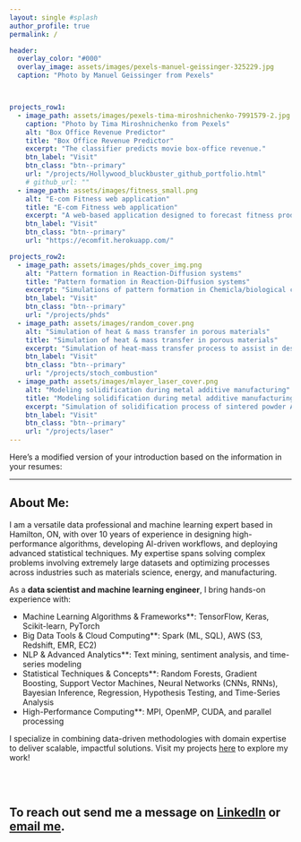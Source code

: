 ```yaml
---
layout: single #splash
author_profile: true
permalink: /

header:
  overlay_color: "#000"
  overlay_image: assets/images/pexels-manuel-geissinger-325229.jpg
  caption: "Photo by Manuel Geissinger from Pexels"



projects_row1:
  - image_path: assets/images/pexels-tima-miroshnichenko-7991579-2.jpg
    caption: "Photo by Tima Miroshnichenko from Pexels"
    alt: "Box Office Revenue Predictor"
    title: "Box Office Revenue Predictor"
    excerpt: "The classifier predicts movie box-office revenue."
    btn_label: "Visit"
    btn_class: "btn--primary"
    url: "/projects/Hollywood_bluckbuster_github_portfolio.html" 
    # github_url: ""
  - image_path: assets/images/fitness_small.png
    alt: "E-com Fitness web application"
    title: "E-com Fitness web application"
    excerpt: "A web-based application designed to forecast fitness product sales"
    btn_label: "Visit"
    btn_class: "btn--primary"
    url: "https://ecomfit.herokuapp.com/"

projects_row2:
  - image_path: assets/images/phds_cover_img.png
    alt: "Pattern formation in Reaction-Diffusion systems"
    title: "Pattern formation in Reaction-Diffusion systems"
    excerpt: "Simulations of pattern formation in Chemicla/biological complex system."
    btn_label: "Visit"
    btn_class: "btn--primary"
    url: "/projects/phds"
  - image_path: assets/images/random_cover.png
    alt: "Simulation of heat & mass transfer in porous materials"
    title: "Simulation of heat & mass transfer in porous materials"
    excerpt: "Simulation of heat-mass transfer process to assist in design new porous materials, with potential use in energy-efficient products."
    btn_label: "Visit"
    btn_class: "btn--primary"
    url: "/projects/stoch_combustion"
  - image_path: assets/images/mlayer_laser_cover.png
    alt: "Modeling solidification during metal additive manufacturing"
    title: "Modeling solidification during metal additive manufacturing"
    excerpt: "Simulation of solidification process of sintered powder Aluminum-based alloys."
    btn_label: "Visit"
    btn_class: "btn--primary"
    url: "/projects/laser"
---
```


<link rel="stylesheet" href="/assets/styles/projects.css">
Here’s a modified version of your introduction based on the information in your resumes:

---

## About Me:  
I am a versatile data professional and machine learning expert based in Hamilton, ON, with over 10 years of experience in designing high-performance algorithms, developing AI-driven workflows, and deploying advanced statistical techniques. My expertise spans solving complex problems involving extremely large datasets and optimizing processes across industries such as materials science, energy, and manufacturing.

As a **data scientist and machine learning engineer**, I bring hands-on experience with:  
<ul>
<li> Machine Learning Algorithms & Frameworks**: TensorFlow, Keras, Scikit-learn, PyTorch</li> 
<li> Big Data Tools & Cloud Computing**: Spark (ML, SQL), AWS (S3, Redshift, EMR, EC2)</li>  
<li> NLP & Advanced Analytics**: Text mining, sentiment analysis, and time-series modeling</li>  
<li> Statistical Techniques & Concepts**: Random Forests, Gradient Boosting, Support Vector Machines, Neural Networks (CNNs, RNNs), Bayesian Inference, Regression, Hypothesis Testing, and Time-Series Analysis</li>  
<li> High-Performance Computing**: MPI, OpenMP, CUDA, and parallel processing</li>  
</ul>

I specialize in combining data-driven methodologies with domain expertise to deliver scalable, impactful solutions. Visit my projects [here](/archive/) to explore my work!


<br><br>
## To reach out send me a message on [LinkedIn](https://www.linkedin.com/in/hossein-azizi/) or [email me](mailto:hosseinphy@gmail.com).


<!-- ## Projects
{% include project_row id="projects_row1" %}
{% include project_row id="projects_row2" %}

 -->
